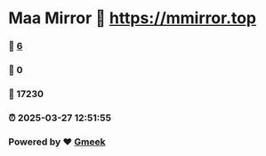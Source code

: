 # Maa Mirror :link: https://mmirror.top 
### :page_facing_up: [6](https://mmirror.top/tag.html) 
### :speech_balloon: 0 
### :hibiscus: 17230 
### :alarm_clock: 2025-03-27 12:51:55 
### Powered by :heart: [Gmeek](https://github.com/Meekdai/Gmeek)
